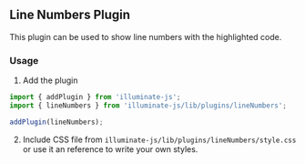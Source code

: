 ## Line Numbers Plugin

This plugin can be used to show line numbers with the highlighted code.

### Usage

1. Add the plugin

```js
import { addPlugin } from 'illuminate-js';
import { lineNumbers } from 'illuminate-js/lib/plugins/lineNumbers';

addPlugin(lineNumbers);
```

2. Include CSS file from `illuminate-js/lib/plugins/lineNumbers/style.css` or use it an reference to write your own styles.
